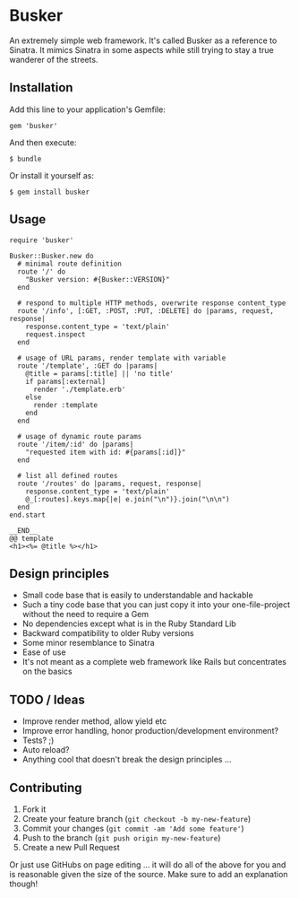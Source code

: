 # Busker

An extremely simple web framework. It's called Busker as a reference to
Sinatra. It mimics Sinatra in some aspects while still trying to stay a
true wanderer of the streets.

## Installation

Add this line to your application's Gemfile:

    gem 'busker'

And then execute:

    $ bundle

Or install it yourself as:

    $ gem install busker

## Usage

    require 'busker'

    Busker::Busker.new do
      # minimal route definition
      route '/' do
        "Busker version: #{Busker::VERSION}"
      end

      # respond to multiple HTTP methods, overwrite response content_type
      route '/info', [:GET, :POST, :PUT, :DELETE] do |params, request, response|
        response.content_type = 'text/plain'
        request.inspect
      end

      # usage of URL params, render template with variable
      route '/template', :GET do |params|
        @title = params[:title] || 'no title'
        if params[:external]
          render './template.erb'
        else
          render :template
        end
      end

      # usage of dynamic route params
      route '/item/:id' do |params|
        "requested item with id: #{params[:id]}"
      end

      # list all defined routes
      route '/routes' do |params, request, response|
        response.content_type = 'text/plain'
        @_[:routes].keys.map{|e| e.join("\n")}.join("\n\n")
      end
    end.start

    __END__
    @@ template
    <h1><%= @title %></h1>

## Design principles

* Small code base that is easily to understandable and hackable
* Such a tiny code base that you can just copy it into your one-file-project without the need to require a Gem
* No dependencies except what is in the Ruby Standard Lib
* Backward compatibility to older Ruby versions
* Some minor resemblance to Sinatra
* Ease of use
* It's not meant as a complete web framework like Rails but concentrates on the basics

## TODO / Ideas

* Improve render method, allow yield etc
* Improve error handling, honor production/development environment?
* Tests? ;)
* Auto reload?
* Anything cool that doesn't break the design principles ...

## Contributing

1. Fork it
2. Create your feature branch (`git checkout -b my-new-feature`)
3. Commit your changes (`git commit -am 'Add some feature'`)
4. Push to the branch (`git push origin my-new-feature`)
5. Create a new Pull Request

Or just use GitHubs on page editing ...
it will do all of the above for you and is reasonable given the size of the source.
Make sure to add an explanation though!
